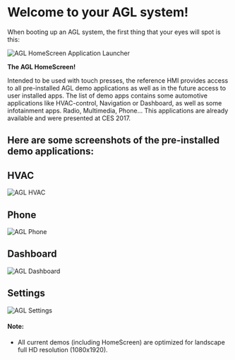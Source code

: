 # Welcome to your AGL system!
When booting up an AGL system, the first thing that your eyes will spot is this:

![AGL HomeScreen Application Launcher](pictures/homescreen_applauncher.png)

**The AGL HomeScreen!**

Intended to be used with touch presses, the reference HMI provides access to all pre-installed AGL demo applications as well as in the future access to user installed apps. The list of demo apps contains some automotive applications like HVAC-control, Navigation or Dashboard, as well as some infotainment apps. Radio, Multimedia, Phone...
This applications are already available and were presented at CES 2017.

## Here are some screenshots of the pre-installed demo applications:

## HVAC

![AGL HVAC](pictures/hvac.png)

## Phone

![AGL Phone](pictures/phone.png)

## Dashboard

![AGL Dashboard](pictures/dashboard.png)

## Settings

![AGL Settings](pictures/settings.png)

#### Note:
* All current demos (including HomeScreen) are optimized for landscape full HD resolution (1080x1920).

